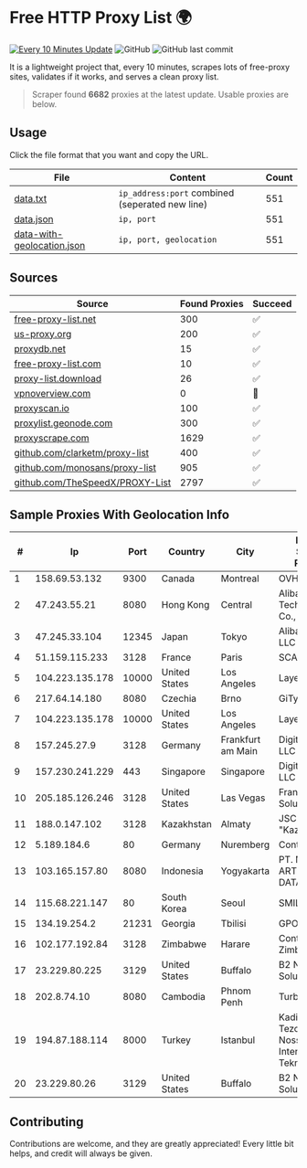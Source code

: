 
# Free HTTP Proxy List 🌍

[![Every 10 Minutes Update](https://github.com/mertguvencli/http-proxy-list/actions/workflows/main.yml/badge.svg?branch=main)](https://github.com/mertguvencli/http-proxy-list/actions/workflows/main.yml)
![GitHub](https://img.shields.io/github/license/mertguvencli/http-proxy-list)
![GitHub last commit](https://img.shields.io/github/last-commit/mertguvencli/http-proxy-list)

It is a lightweight project that, every 10 minutes, scrapes lots of free-proxy sites, validates if it works, and serves a clean proxy list.


> Scraper found **6682** proxies at the latest update. Usable proxies are below.

## Usage

Click the file format that you want and copy the URL.


|File|Content|Count|
|----|-------|-----|
|[data.txt](https://raw.githubusercontent.com/mertguvencli/http-proxy-list/main/proxy-list/data.txt)|`ip_address:port` combined (seperated new line)|551|
|[data.json](https://raw.githubusercontent.com/mertguvencli/http-proxy-list/main/proxy-list/data.json)|`ip, port`|551|
|[data-with-geolocation.json](https://raw.githubusercontent.com/mertguvencli/http-proxy-list/main/proxy-list/data-with-geolocation.json)|`ip, port, geolocation`|551|

## Sources

|Source|Found Proxies|Succeed|
|------|-------------|-------|
|[free-proxy-list.net](https://free-proxy-list.net)|300|✅|
|[us-proxy.org](https://www.us-proxy.org)|200|✅|
|[proxydb.net](http://proxydb.net)|15|✅|
|[free-proxy-list.com](https://free-proxy-list.com/?page=&port=&type%5B%5D=http&type%5B%5D=https&up_time=0&search=Search)|10|✅|
|[proxy-list.download](https://www.proxy-list.download/HTTP)|26|✅|
|[vpnoverview.com](https://vpnoverview.com/privacy/anonymous-browsing/free-proxy-servers)|0|🚫|
|[proxyscan.io](https://www.proxyscan.io)|100|✅|
|[proxylist.geonode.com](https://proxylist.geonode.com/api/proxy-list?limit=300&page=1&sort_by=lastChecked&sort_type=desc&protocols=http,https)|300|✅|
|[proxyscrape.com](https://api.proxyscrape.com/v2/?request=displayproxies&protocol=http&timeout=10000&country=all&ssl=all&anonymity=all)|1629|✅|
|[github.com/clarketm/proxy-list](https://raw.githubusercontent.com/clarketm/proxy-list/master/proxy-list-raw.txt)|400|✅|
|[github.com/monosans/proxy-list](https://raw.githubusercontent.com/monosans/proxy-list/main/proxies/http.txt)|905|✅|
|[github.com/TheSpeedX/PROXY-List](https://raw.githubusercontent.com/TheSpeedX/PROXY-List/master/http.txt)|2797|✅|


## Sample Proxies With Geolocation Info

|#|Ip|Port|Country|City|Internet Service Provider|
|-|--|----|-------|----|-------------------------|
|1|158.69.53.132|9300|Canada|Montreal|OVH SAS|
|2|47.243.55.21|8080|Hong Kong|Central|Alibaba (US) Technology Co., Ltd.|
|3|47.245.33.104|12345|Japan|Tokyo|Alibaba.com LLC|
|4|51.159.115.233|3128|France|Paris|SCALEWAY|
|5|104.223.135.178|10000|United States|Los Angeles|LayerHost|
|6|217.64.14.180|8080|Czechia|Brno|GiTy, a.s.|
|7|104.223.135.178|10000|United States|Los Angeles|LayerHost|
|8|157.245.27.9|3128|Germany|Frankfurt am Main|DigitalOcean, LLC|
|9|157.230.241.229|443|Singapore|Singapore|DigitalOcean, LLC|
|10|205.185.126.246|3128|United States|Las Vegas|FranTech Solutions|
|11|188.0.147.102|3128|Kazakhstan|Almaty|JSC "KazTransCom"|
|12|5.189.184.6|80|Germany|Nuremberg|Contabo GmbH|
|13|103.165.157.80|8080|Indonesia|Yogyakarta|PT. MEGA ARTHA LINTAS DATA|
|14|115.68.221.147|80|South Korea|Seoul|SMILESERV|
|15|134.19.254.2|21231|Georgia|Tbilisi|GPON|
|16|102.177.192.84|3128|Zimbabwe|Harare|Contitouch Zimbabwe|
|17|23.229.80.225|3129|United States|Buffalo|B2 Net Solutions Inc.|
|18|202.8.74.10|8080|Cambodia|Phnom Penh|Turbotech CO.|
|19|194.87.188.114|8000|Turkey|Istanbul|Kadir Huseyin Tezcan Nosspeed Internet Teknolojileri|
|20|23.229.80.26|3129|United States|Buffalo|B2 Net Solutions Inc.|



## Contributing

Contributions are welcome, and they are greatly appreciated! Every
little bit helps, and credit will always be given.

